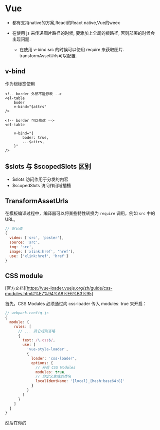 # Vue

- 都有支持native的方案,React的React native,Vue的weex
- 在使用 js 来传递图片路径的时候, 要添加上全局的根路径, 否则部署的时候会出现问题.
  
  - 在使用 v-bind:src 的时候可以使用 require 来获取图片. transformAssetUrls可以配置. 
  



## v-bind

作为根标签使用

```vue
<!-- border 外部不能修改 -->
<el-table 
	boder
	v-bind="$attrs"
/>

<!-- border 可以修改 -->
<el-table 
	
	v-bind="{
		boder: true,
		...$attrs,
	}"
/>
```



## $slots 与 $scopedSlots 区别

+ $slots 访问作用于分发的内容
+ $scopedSlots 访问作用域插槽



## TransformAssetUrls

在模板编译过程中，编译器可以将某些特性转换为 `require` 调用，例如 `src` 中的 URL。

```js
// 默认值
{
  video: ['src', 'poster'],
  source: 'src',
  img: 'src',
  image: ['xlink:href', 'href'],
  use: ['xlink:href', 'href']
}
```



## CSS module

[官方文档][https://vue-loader.vuejs.org/zh/guide/css-modules.html#%E7%94%A8%E6%B3%95]

首先，CSS Modules 必须通过向 css-loader 传入 modules: true 来开启：

```js
// webpack.config.js
{
  module: {
    rules: [
      // ... 其它规则省略
      {
        test: /\.css$/,
        use: [
          'vue-style-loader',
          {
            loader: 'css-loader',
            options: {
              // 开启 CSS Modules
              modules: true,
              // 自定义生成的类名
              localIdentName: '[local]_[hash:base64:8]'
            }
          }
        ]
      }
    ]
  }
}
```
然后在你的 <style> 上添加 module 特性：

```vue
<style module>
.red {
  color: red;
}
.bold {
  font-weight: bold;
}
</style>
```





## $refs 获取为空

由于子组件是异步加载. 会导致父组件在mouted里面$refs获取不到子组件实例. 原因是由于子组件异步加载里面执行了一次宏任务. 

```js
// 父组件
export default {
    mounted() {
        window.setTimeout(_ => {
            console.log(this.$refs.child)
        }, 0)
    }
}
```



## Vue-Styleguidist 编写组件文档

[介绍][3] [github][4] [官方文档][5]



## 内联模板 inline-template

当 `inline-template` 这个特殊的 attribute 出现在一个子组件上时，这个组件将会使用其里面的内容作为模板，而不是将其作为被分发的内容。这使得模板的撰写工作更加灵活。

当然也可以使用 x-template.

```vue
<my-component inline-template>
  <div>
    <p>These are compiled as the component's own template.</p>
    <p>Not parent's transclusion content.</p>
  </div>
</my-component>
```



## 监听生命周期

```vue
mounted: function () {
  this.attachDatepicker('startDateInput')
  this.attachDatepicker('endDateInput')
},
methods: {
  attachDatepicker: function (refName) {
    var picker = new Pikaday({
      field: this.$refs[refName],
      format: 'YYYY-MM-DD'
    })

    this.$once('hook:beforeDestroy', function () {
      picker.destroy()
    })
  }
}
```



## Vue 项目模板

+ vue-element-admin
+ renren-fast-vue



## Computed

### 缓存

```js
computed: {
    // 通过这个方式去获取子组件或者dom元素
    wrapRef: {
      cache: false,
      get() {
        return this.$refs.wrap || {}
      },
    },
},
```





## 动态加载文件

```js
// https://webpack.js.org/guides/dependency-management/#requirecontext
const modulesFiles = require.context('./modules', true, /\.js$/)

// you do not need `import app from './modules/app'`
// it will auto require all vuex module from modules file
const modules = modulesFiles.keys().reduce((modules, modulePath) => {
  // set './app.js' => 'app'
  const moduleName = modulePath.replace(/^\.\/(.*)\.\w+$/, '$1')
  const value = modulesFiles(modulePath)
  modules[moduleName] = value.default
  return modules
}, {})

const store = new Vuex.Store({
  modules,
  getters
})

export default store
```



## 在路由中, 也可以使用 get, set

```js
{
    path: '/taskDetail',
    name: 'taskDetail',
	component: () => import('@/views/task/taskDetail.vue'),
	meta: {
		get title() { return $t("routesMeta.taskDetail") }
	},
},
```





## 添加全局 less 文件

```bash
npm install sass-resources-loader --save-dev
```

./build/utils.js

```js
function lessResourceLoader() {
    var loaders = [
      cssLoader,
      'less-loader',
      {
        loader: 'sass-resources-loader',
        options: {
          resources: [
            path.resolve(__dirname, '../src/style/common.less'),
          ]
        }
      }
    ];
    if (options.extract) {
      return ExtractTextPlugin.extract({
        use: loaders,
        fallback: 'vue-style-loader'
      })
    } else {
      return ['vue-style-loader'].concat(loaders)
    }
}

// ...

return {
    css: generateLoaders(),
    postcss: generateLoaders(),
    less: lessResourceLoader('less'),
    sass: generateLoaders('sass', { indentedSyntax: true }),
    scss: generateLoaders('sass'),
    stylus: generateLoaders('stylus'),
    styl: generateLoaders('stylus')
}
```

vue cli 3.0

```js
// 全局使用 less 变量的方法
function addStyleResource(rule) {
    rule.use('style-resource')
        .loader('style-resources-loader')
        .options({
            patterns: [
                path.resolve(__dirname, './src/less/params'),
            ],
        })
}

chainWebpack: config => {
    // 全局映入 less 文件
    const types = ['vue-modules', 'vue', 'normal-modules', 'normal']
    types.forEach(type => addStyleResource(config.module.rule('less').oneOf(type)))
}
```





## 禁用继承

```js
Vue.component('base-input', {
  inheritAttrs: false,
  props: ['label', 'value'],
  template: `
    <label>
      {{ label }}
      <input
		// 手动绑定
        v-bind="$attrs"
        v-bind:value="value"
        v-on:input="$emit('input', $event.target.value)"
      >
    </label>
  `
})
```





## v-for

在使用 v-for 渲染的时候, 数据源发生改变, 是有可能不会触发页面刷新的. 需要手动刷新. `this.$forceUpdate()`

---



## 路由相关

+ $router: 路由器
+ $route: 路由

### 判断动态添加路由是否成功

```js
// 判断长度是否大于 0 
let hasInstantiated = this.$router.resolve( { name: 'demo' } ).route.matched.length
```

### 配置基本路由

禁止用户用户访问非法路由, 可以配置基本路由跳转到 404

```js
let routers = {
    path: '*',
    name: '404',
    path: '404.vue'
}
```

### 页面刷新丢失路由的问题

在用户刷新一个有权限限制的页面的时候, 会重新实例化 vue, 所以 路由配置会丢失. 

解决办法:

+ 在本地保存路由配置.
+ 再次请求获取路由配置, 添加路由.

### meta 路由元信息

在路由配置中可以配置 meta 字段, 来传递数据

例如, keep-alive 页面是否要缓存, 需要一个关键字来判断, 在路由跳转的时候可以藉由这个关键字来判断.

---



## 强制更新

在使用 v-for 渲染的时候, 修改 item 值后, v-if 作用的内容不会发生变异

原因: 层级太深

解决方法: 强制重新渲染组件

```js
// 强制渲染
this.$forceUpdate();  
```

---



##  修改 UI 框架的样式

+ `/deep/`: 注意：使用 sass 和 less 只能使用 /deep/ 这个方法

```vue
<style scoped>
  /*
  修改样式
  通过使用 box-out 的 class 类，找到下面组件内的 class 类，中间必须得使用 /deep/ 才能找到下面的class类。
  */
  .box-out /deep/ .xxxxx组件样式类 {
    color: red;
  }
</style>
```



+ `>>>`: 

```vue
<style scoped>
  /*
  修改样式
  通过使用 box-out 的class类，找到下面组件内的class类，中间必须得使用 >>> 才能找到下面的class类。
  */
  .box-out >>> .xxxxx组件样式类 {
    color: red;
  }
</style>
```

---



## 使用 jsx 语法

[所有相关插件][6]

`transform-vue-jsx`

安装一下插件:

"babel-plugin-syntax-jsx": "^6.18.0",

"babel-plugin-transform-vue-jsx": "^3.5.0", render函数使用jsx语法

```bash
babel-plugin-vue-jsx-sync # sync 语法糖
babel-plugin-jsx-vue-functional # 函数语法糖
babel-plugin-jsx-v-model # v-model语法糖
```

"babel-helper-vue-jsx-merge-props": "^2.0.3",

"babel-plugin-jsx-event-modifiers": 修饰符

jsx 中也可以使用空模板 template

// vue-cli 3.0 使用jsx

cnpm install babel-plugin-syntax-jsx babel-plugin-transform-vue-jsx babel-helper-vue-jsx-merge-props babel-preset-es2015 --save-dev

```powershell
npm i @vue/babel-preset-jsx @vue/babel-helper-vue-jsx-merge-props --save
```

### jsx 中使用v-model

"babel-plugin-jsx-v-model", "jsx-v-model"

```json

{
  "presets": [
    ["env", {
      "modules": false,
      "targets": {
        "browsers": ["> 1%", "last 2 versions", "not ie <= 8"]
      }
    }],
    "stage-2"
  ],
  "plugins": ["transform-vue-jsx","transform-runtime"],
  "env": {
    "test": {
      "presets": ["env", "stage-2"], // 重点是这行
      "plugins": ["istanbul"]
    }
  }

```



---



## Provide/Inject

```js
export const MyComponent = Vue.extend({
	// 子组件从 provide 中获取( 嵌套在深都可以 )
    inject: {	
        foo: 'foo',
        bar: 'bar',
        'optional': { from: 'optional', default: 'default' },
        [symbol]: symbol
    },
    data () {
        return {
            foo: 'foo',
            baz: 'bar'
        }
    },
    // 父组件注入
    provide () {
        return {
            foo: this.foo,
            bar: this.baz
        }
    }
})
```

---



## immediate

`watch` 中, 是否使用当前值立即执行 `handler`

---



## Vue + Ts

```b
vue init SimonZhangITer/vue-typescript-template 项目名称
```

---



## vuex实现数据持久化

安装插件vuex-persistedstate.



## 数组相关

由于 JavaScript 的限制，Vue 不能检测以下变动的数组：

1. 当你利用索引直接设置一个项时，例如：`vm.items[indexOfItem] = newValue`

2. 当你修改数组的长度这个属性时，例如：`vm.items.length = newLength`



Vue 包含一组观察数组的变异方法，所以它们也将会触发视图更新。这些方法如下：

- `push()`
- `pop()`
- `shift()`
- `unshift()`
- `splice()`
- `sort()`
- `reverse()`

---



## Render

`Vue` 中, 使用 `render` 函数渲染是非常快的, 例如修改 `li` 标签顺序的时候. 就可以动态生成标签字符串去修改

---



## keep-alive

***只能用来包裹动态组件***

**在使用 `router-view` 的使用可以`router.path`来设置`key`值.**

### 属性

- `include` - 字符串或正则表达式。只有名称匹配的组件会被缓存。

- `exclude` - 字符串或正则表达式。任何名称匹配的组件都不会被缓存。

  使用 name 匹配的时候, 必须与  组件的那么值一致.

  优先匹配 组件 name 值, 其次是组件的局部注册名, 匿名组件不能被匹配.

- `max` - 数字。最多可以缓存多少组件实例。

### FIXED

当不需要的时候缓存设置为 `false`

当一个标签页打开 b 路由, 退回到 a 路由, 在新标签打开 b 路由, 显示的内容是缓存的. 可以利用 vuex 来保存转态来判断是否缓存.

include 和 exclude 匹配的是组建名

```js
// router.js 利用 路由元信息来设定是否缓存
meta: {
    keepAlive: false
}
// 然后再路由跳转的时候, 根据这个设定来修改
```

```vue
<keep-alive :include="this.$route.mate.keepAlive ? 'cus' : '' ">
    <router-view />
</keep-alive>
```



---



## 子组件中 data 为什么必须是函数

在某些情况下, 不同的组件 `data` 使用的数据来源可能是同一个对象, 这个时候就有一个问题, 修改这个共同的数据源, 就会同时影响到两个组件. 所有为了作用域的独立, 在注册组件的时候 `data` 采用了函数的形式. 注册之后会返回一个构造函数, 此时就产生了一个闭包, 保证了组件作用域的独立性.

```js
let obj = {
    name: 'color'
};
```

```js
// 第一个组件
export default {
    data: () => {
        person: obj
    }
};
```

```js
// 第二个组件
export default {
    data: () => {
        friends: [ obj ]
    }
};
```

---



## 虚拟 DOM

[在线文档-简书][1]

[在线文档-cdsn][2]

在已有的标签上利用虚拟 DOM 的原理实现快速更新 html

---



## Nuxt.js

`ssr` 服务的渲染

Nuxt.js 是一个基于 Vue.js 的通用应用框架。

通过对客户端/服务端基础架构的抽象组织，Nuxt.js 主要关注的是应用的 **UI渲染**。

我们的目标是创建一个灵活的应用框架，你可以基于它初始化新项目的基础结构代码，或者在已有 Node.js 项目中使用 Nuxt.js。

Nuxt.js 预设了利用Vue.js开发**服务端渲染**的应用所需要的各种配置。

除此之外，我们还提供了一种命令叫：*nuxt generate*，为基于 Vue.js 的应用提供生成对应的静态站点的功能。

我们相信这个命令所提供的功能，是向开发集成各种微服务（microservices）的 Web 应用迈开的新一步。

作为框架，Nuxt.js 为 `客户端/服务端` 这种典型的应用架构模式提供了许多有用的特性，例如异步数据加载、中间件支持、布局支持等。



---

[1]: https://www.jianshu.com/p/616999666920

[2]: https://blog.csdn.net/qq_27626333/article/details/76082755
[3]: https://www.jianshu.com/p/e6745ed87563
[4]: https://github.com/vue-styleguidist/vue-styleguidist
[5]: https://vue-styleguidist.github.io/docs/GettingStarted.html
[6]: https://ssr.mmxiaowu.com/article/5a4c9579c1cae068a4cf61f9